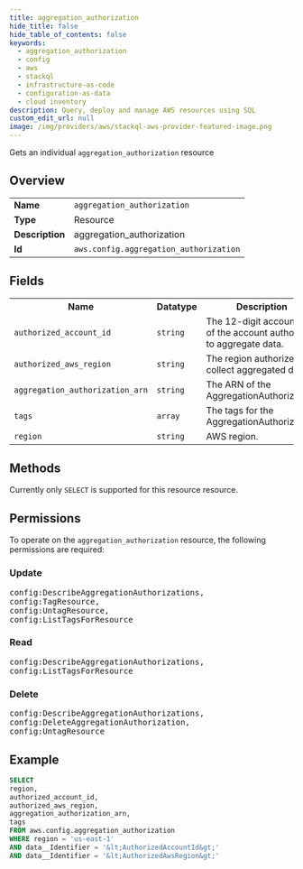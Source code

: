 ```yaml
---
title: aggregation_authorization
hide_title: false
hide_table_of_contents: false
keywords:
  - aggregation_authorization
  - config
  - aws
  - stackql
  - infrastructure-as-code
  - configuration-as-data
  - cloud inventory
description: Query, deploy and manage AWS resources using SQL
custom_edit_url: null
image: /img/providers/aws/stackql-aws-provider-featured-image.png
---
```

Gets an individual <code>aggregation_authorization</code> resource

## Overview
<table><tbody>
<tr><td><b>Name</b></td><td><code>aggregation_authorization</code></td></tr>
<tr><td><b>Type</b></td><td>Resource</td></tr>
<tr><td><b>Description</b></td><td>aggregation_authorization</td></tr>
<tr><td><b>Id</b></td><td><code>aws.config.aggregation_authorization</code></td></tr>
</tbody></table>

## Fields
<table><tbody>
<tr><th>Name</th><th>Datatype</th><th>Description</th></tr>
<tr><td><code>authorized_account_id</code></td><td><code>string</code></td><td>The 12-digit account ID of the account authorized to aggregate data.</td></tr>
<tr><td><code>authorized_aws_region</code></td><td><code>string</code></td><td>The region authorized to collect aggregated data.</td></tr>
<tr><td><code>aggregation_authorization_arn</code></td><td><code>string</code></td><td>The ARN of the AggregationAuthorization.</td></tr>
<tr><td><code>tags</code></td><td><code>array</code></td><td>The tags for the AggregationAuthorization.</td></tr>
<tr><td><code>region</code></td><td><code>string</code></td><td>AWS region.</td></tr>

</tbody></table>

## Methods
Currently only <code>SELECT</code> is supported for this resource resource.

## Permissions

To operate on the <code>aggregation_authorization</code> resource, the following permissions are required:

### Update
<pre>
config:DescribeAggregationAuthorizations,
config:TagResource,
config:UntagResource,
config:ListTagsForResource</pre>

### Read
<pre>
config:DescribeAggregationAuthorizations,
config:ListTagsForResource</pre>

### Delete
<pre>
config:DescribeAggregationAuthorizations,
config:DeleteAggregationAuthorization,
config:UntagResource</pre>


## Example
```sql
SELECT
region,
authorized_account_id,
authorized_aws_region,
aggregation_authorization_arn,
tags
FROM aws.config.aggregation_authorization
WHERE region = 'us-east-1'
AND data__Identifier = '&lt;AuthorizedAccountId&gt;'
AND data__Identifier = '&lt;AuthorizedAwsRegion&gt;'
```

